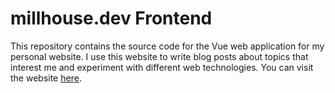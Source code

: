 # millhouse.dev Frontend

This repository contains the source code for the Vue web application for my personal website. I use this website to write blog posts about topics that interest me and experiment with different web technologies. You can visit the website [here](https://millhouse.dev).
